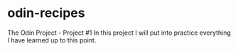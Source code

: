 # odin-recipes
The Odin Project - Project #1
In this project I will put into practice everything I have learned up to this point.
